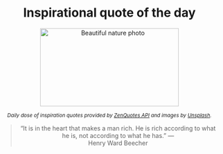 
<div align="center">

# Inspirational quote of the day

<img src="./data/photo.jpeg" alt="Beautiful nature photo" width="320" height="180">

<sub><i>Daily dose of inspiration quotes provided by [ZenQuotes API](https://zenquotes.io/) and images by [Unsplash](https://unsplash.com/).</i></sub>


<blockquote>&ldquo;It is in the heart that makes a man rich. He is rich according to what he is, not according to what he has.&rdquo; &mdash; <footer>Henry Ward Beecher</footer></blockquote>

</div>
